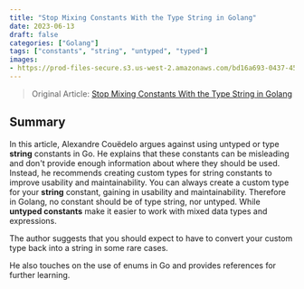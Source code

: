 ```yaml
---
title: "Stop Mixing Constants With the Type String in Golang"
date: 2023-06-13
draft: false
categories: ["Golang"]
tags: ["constants", "string", "untyped", "typed"]
images:
- https://prod-files-secure.s3.us-west-2.amazonaws.com/bd16a693-0437-45a1-9aec-255351a830a8/2c3f0142-a878-482d-8958-9c2e89994d47/0xwfO4pZA5hym4asU?X-Amz-Algorithm=AWS4-HMAC-SHA256&X-Amz-Content-Sha256=UNSIGNED-PAYLOAD&X-Amz-Credential=ASIAZI2LB466UETP7UI3%2F20250303%2Fus-west-2%2Fs3%2Faws4_request&X-Amz-Date=20250303T232544Z&X-Amz-Expires=3600&X-Amz-Security-Token=IQoJb3JpZ2luX2VjEKf%2F%2F%2F%2F%2F%2F%2F%2F%2F%2FwEaCXVzLXdlc3QtMiJIMEYCIQCjmGpTqk7N3FjRZIY1xxsl8dhvle1L%2BBEyBNKU8MtzfAIhAPVy%2F%2BbH%2BcuijSvHqkPrF%2Fn%2BJYa9FL6sjM%2FwNIBd8XuCKogECOD%2F%2F%2F%2F%2F%2F%2F%2F%2F%2FwEQABoMNjM3NDIzMTgzODA1Igx4r6bj5ymfAcHVwRMq3AMH0MsEkjQBLLcgrBM88rGcEHssLksVA%2B%2Bu3kZM2W4HUSKI8Bqd52uNAl1J88iPCjcxMVoRAn%2FPZfm5a9rUv7%2BvtOOX176PiQQICOkfap59MG3lzVyOzx3PsxDmmp8uOFRNqH4KBOyVLpgzlfALEx2gg2Zd73kdVJFZeXG2ONtHetre4X0HubIWbZI1%2BHXbAiR6cWzUUp1QWIVwA280tYarXENpbjg7xnyXggePomJzQ5wiBUkFlZcrKQ3dE4bT3aRhuEfvuXJtVBHKuQJMCsVWBb5XHmYLv1aDSL285bknVE9FHas7PDvOj27N3bizcFnnTP2IIOM93sw2s%2FyD10DcCm5TuIcs3oDFlFQjW2%2FtI3DCX7Zf5fpNvD09D63yRH4VhNNMrg9e0hZX%2FcZR49LOYCBzn8Y%2FWO7oIdqwTHv8qjBiXXsfKG1P1%2B15HdswqVZ7nE%2FExwNpKOphD%2FDIMhqAg5UvxXY5JmPBSKYywgzBhYZUk9bOkSXjUu11bJ5orvzreqTOlgTjdpupz41NrMiZtDbXYOfPu3hbhxowa0FevoKE2QxjT0PUwlHgBE37WPSTk3aWqXqcoztvM5zxHbadunOYVTkD%2FyqvabivhZ9onqFC2s2HCAS7hjgnXzDp2Zi%2BBjqkAVib4YV1XbVOVpMdHml5NYp7qJjzS9CPW3LoLUkT6tqWy2fixh38bvJmmWOCAS9%2BBH1jUWrlegH10sJpKXJpna7OCpe0C83%2F%2BTXwiQ4oP89a6gdy3hkqrtAA045C7ugBnUhh0%2F7H1KefV452OhIQtW%2BzSuPdc61CgzMMKcH5ywIoptcnLfgmyN1Su4T1UThmueMlbkahlwelwctWmEtVbBj%2BXXoF&X-Amz-Signature=964f9af6b03cf7987a44d5a17b298f44fbd3162fd68f4d21c36c0eca8c87ac24&X-Amz-SignedHeaders=host&x-id=GetObject
---
```


> Original Article: [Stop Mixing Constants With the Type String in Golang](https://betterprogramming.pub/stop-mixing-constants-with-the-type-string-in-golang-d3589d8ae84d)

## Summary

In this article, Alexandre Couëdelo argues against using untyped or type **string** constants in Go. He explains that these constants can be misleading and don't provide enough information about where they should be used. Instead, he recommends creating custom types for string constants to improve usability and maintainability. You can always create a custom type for your **string** constant, gaining in usability and maintainability. Therefore in Golang, no constant should be of type string, nor untyped. While **untyped constants** make it easier to work with mixed data types and expressions.

The author suggests that you should expect to have to convert your custom type back into a string in some rare cases.

He also touches on the use of enums in Go and provides references for further learning.
